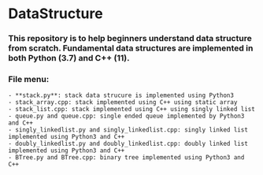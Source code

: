 # DataStructure

### This repository is to help beginners understand data structure from scratch. Fundamental data structures are implemented in both Python (3.7) and C++ (11).


### File menu:
    - **stack.py**: stack data strucure is implemented using Python3
    - stack_array.cpp: stack implemented using C++ using static array
    - stack_list.cpp: stack implemented using C++ using singly linked list
    - queue.py and queue.cpp: single ended queue implemented by Python3 and C++
    - singly_linkedlist.py and singly_linkedlist.cpp: singly linked list implemented using Python3 and C++
    - doubly_linkedlist.py and doubly_linkedlist.cpp: doubly linked list implemented using Python3 and C++
    - BTree.py and BTree.cpp: binary tree implemented using Python3 and C++
